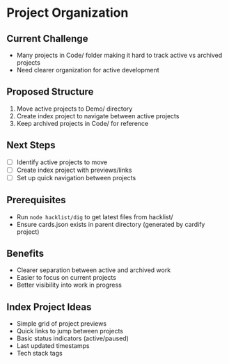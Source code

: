 # Project Organization

## Current Challenge

- Many projects in Code/ folder making it hard to track active vs archived projects
- Need clearer organization for active development

## Proposed Structure

1. Move active projects to Demo/ directory
2. Create index project to navigate between active projects
3. Keep archived projects in Code/ for reference

## Next Steps

- [ ] Identify active projects to move
- [ ] Create index project with previews/links
- [ ] Set up quick navigation between projects

## Prerequisites

- Run `node hacklist/dig` to get latest files from hacklist/
- Ensure cards.json exists in parent directory (generated by cardify project)

## Benefits

- Clearer separation between active and archived work
- Easier to focus on current projects
- Better visibility into work in progress

## Index Project Ideas

- Simple grid of project previews
- Quick links to jump between projects
- Basic status indicators (active/paused)
- Last updated timestamps
- Tech stack tags
